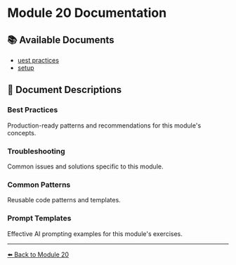 # Module 20 Documentation

## 📚 Available Documents

- [uest practices](best-practices.md)
- [setup](setup.md)

## 📖 Document Descriptions

### Best Practices
Production-ready patterns and recommendations for this module's concepts.

### Troubleshooting
Common issues and solutions specific to this module.

### Common Patterns
Reusable code patterns and templates.

### Prompt Templates
Effective AI prompting examples for this module's exercises.

---

[⬅️ Back to Module 20](../README.md)
